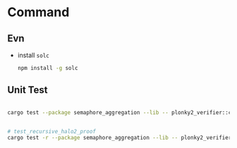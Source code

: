 # Command

## Evn

- install `solc`

    ```sh
    npm install -g solc
    ```

## Unit Test

```sh

cargo test --package semaphore_aggregation --lib -- plonky2_verifier::chip::hasher_chip::tests::test_hasher_chip_mock --exact --nocapture

```

```sh

# test_recursive_halo2_proof
cargo test -r --package semaphore_aggregation --lib -- plonky2_verifier::verifier_api::tests::test_recursive_halo2_proof --exact --nocapture

```
